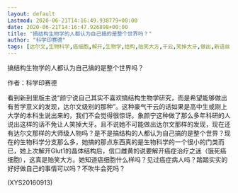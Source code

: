 ```yaml
---
layout: default
Lastmod: 2020-06-21T14:16:49.938779+00:00
date: 2020-06-21T14:16:47.926898+00:00
title: "搞结构生物学的人都认为自己搞的是整个世界吗？"
author: "科学印赛德"
tags: [达尔文,生物科学,癌细胞,解开,生物学,结构,贻笑大方,干云,笑掉大牙,做出,新语丝]
---
```


搞结构生物学的人都认为自己搞的是整个世界吗？

作者：科学印赛德

看到新到里版主说“颜宁说自己其实不喜欢搞结构生物学研究，而是希望能够做出有哲学意义的发现，达尔文级别的那种”。这种豪气干云的话如果是高中生或刚上大学的本科生说出来的，我们不会觉得很惊讶。象颜宁这种做了那么多年科研的人说出这样的话不免让人笑掉大牙。且不说她不可能做出达尔文那样的发现，现在还有达尔文那样的大师级人物吗？是不是搞结构的人都认为自己搞的是整个世界？现在的生物科学分支那么多，她搞的那点东西真的是生物科学的一个很小的门类而已，她上次解开Glut1的晶体结构后，信口雌黄的说要解开癌症治疗之迷（饿死癌细胞），这真是贻笑大方。她知道癌细胞什么样吗？见过癌症病人吗？踏踏实实的好好做自己的事情可以吗？不吹牛会死吗？

(XYS20160913)

